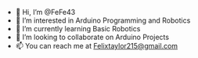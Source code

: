 - 👋 Hi, I’m @FeFe43
- 👀 I’m interested in Arduino Programming and Robotics
- 🌱 I’m currently learning Basic Robotics
- 💞️ I’m looking to collaborate on Arduino Projects
- 📫 You can reach me at Felixtaylor215@gmail.com

<!---
FeFe43/FeFe43 is a ✨ special ✨ repository because its `README.md` (this file) appears on your GitHub profile.
You can click the Preview link to take a look at your changes.
--->
